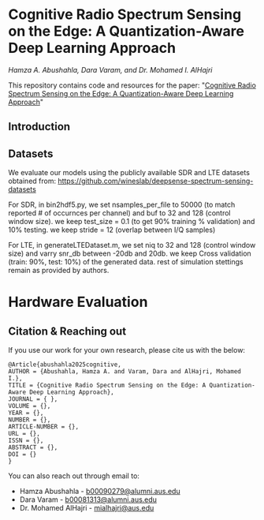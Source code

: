 # Cognitive Radio Spectrum Sensing on the Edge: A Quantization-Aware Deep Learning Approach
_Hamza A. Abushahla, Dara Varam, and Dr. Mohamed I. AlHajri_

This repository contains code and resources for the paper: "[Cognitive Radio Spectrum Sensing on the Edge: A Quantization-Aware Deep Learning Approach](https://ieeexplore.ieee.org/xpl/RecentIssue.jsp?punumber=4234)"

## Introduction

## Datasets
We evaluate our models using the publicly available SDR and LTE datasets obtained from: https://github.com/wineslab/deepsense-spectrum-sensing-datasets

For SDR, in bin2hdf5.py, we set nsamples_per_file to 50000 (to match reported # of occurnces per channel) and buf to 32 and 128 (control window size). we keep test_size = 0.1 (to get 90% training % validation) and 10% testing. we keep stride = 12 (overlap between I/Q samples)

For LTE, in generateLTEDataset.m, we set niq to 32 and 128 (control window size) and varry snr_db between -20db and 20db. we keep Cross validation (train: 90%, test: 10%) of the generated data. rest of simulation stettings remain as provided by authors.

# Hardware Evaluation

## Citation & Reaching out
If you use our work for your own research, please cite us with the below: 

```
@Article{abushahla2025cognitive,
AUTHOR = {Abushahla, Hamza A. and Varam, Dara and AlHajri, Mohamed I.},
TITLE = {Cognitive Radio Spectrum Sensing on the Edge: A Quantization-Aware Deep Learning Approach},
JOURNAL = { },
VOLUME = {},
YEAR = {},
NUMBER = {},
ARTICLE-NUMBER = {},
URL = {},
ISSN = {},
ABSTRACT = {},
DOI = {}
}
```

You can also reach out through email to: 
- Hamza Abushahla - b00090279@alumni.aus.edu
- Dara Varam - b00081313@alumni.aus.edu
- Dr. Mohamed AlHajri - mialhajri@aus.edu
